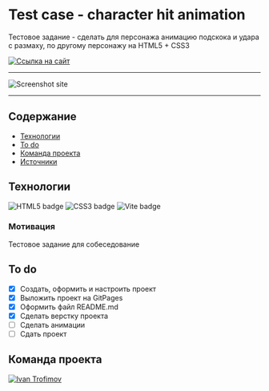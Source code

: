 # Test case - character hit animation

Тестовое задание - сделать для персонажа анимацию подскока и удара с размаху, по другому персонажу на HTML5 + CSS3 

[![Ссылка на сайт](https://img.shields.io/badge/-WEBSITE-%23222222?logo=GitHub%20Pages)](https://impudens.github.io/js-vite-template/)

***

<img src="https://i.ibb.co/5xGTb5R/Screenshot-from-2023-04-01-02-14-25.png" alt="Screenshot site" border="0">

***

## Содержание
- [Технологии](#технологии)
- [To do](#to-do)
- [Команда проекта](#команда-проекта)
- [Источники](#Источники)

## Технологии

![HTML5 badge](https://img.shields.io/badge/-HTML5-%23003?logo=html5)
![CSS3 badge](https://img.shields.io/badge/-CSS3-%23003?logo=CSS3&logoColor=%231572B6)
![Vite badge](https://img.shields.io/badge/-Vite-%23003?color=%23FFC119&logo=vite)

### Мотивация
Тестовое задание для собеседование 

## To do
- [x] Создать, оформить и настроить проект
- [x] Выложить проект на GitPages
- [x] Оформить файл README.md
- [x] Сделать верстку проекта
- [ ] Сделать анимации
- [ ] Сдать проект

## Команда проекта
[![Ivan Trofimov](https://img.shields.io/badge/-Ivan%20Trofimov-black?logo=GitHub)](https://github.com/impudens)

